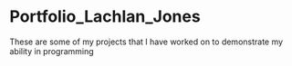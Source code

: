 # Portfolio_Lachlan_Jones
These are some of my projects that I have worked on to demonstrate my ability in programming

